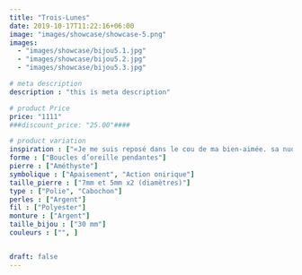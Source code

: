 ```yaml
---
title: "Trois-Lunes"
date: 2019-10-17T11:22:16+06:00
image: "images/showcase/showcase-5.png"
images: 
  - "images/showcase/bijou5.1.jpg"
  - "images/showcase/bijou5.2.jpg"
  - "images/showcase/bijou5.3.jpg"

# meta description
description : "this is meta description"

# product Price
price: "1111"
###discount_price: "25.00"####

# product variation
inspiration : ["«Je me suis reposé dans le cou de ma bien-aimée. sa nuque comme horizon, son écoute comme souffle, et ses trois lunes comme miroir de son éternité.»"]
forme : ["Boucles d’oreille pendantes"]
pierre : ["Améthyste"]
symbolique : ["Apaisement", "Action onirique"]
taille_pierre : ["7mm et 5mm x2 (diamètres)"]
type : ["Polie", "Cabochon"]
perles : ["Argent"]
fil : ["Polyester"]
monture : ["Argent"]
taille_bijou : ["30 mm"]
couleurs : ["", ]


draft: false
---
```



